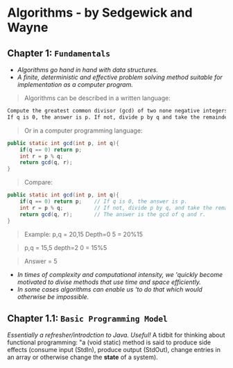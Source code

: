 # Algorithms - by Sedgewick and Wayne
## Chapter 1: `Fundamentals`

- *Algorithms go hand in hand with data structures.*
- *A finite, deterministic and effective problem solving method suitable for implementation as a computer program.*

> Algorithms can be described in a written language:
```txt
Compute the greatest common divisor (gcd) of two none negative integers, p and q, as follows:
If q is 0, the answer is p. If not, divide p by q and take the remainder, r. The answer is the gcd of q and r.
```

> Or in a computer programming language:
```java
public static int gcd(int p, int q){
    if(q == 0) return p;
    int r = p % q;
    return gcd(q, r);
}
```

> Compare:
```java
public static int gcd(int p, int q){
    if(q == 0) return p;    // If q is 0, the answer is p.
    int r = p % q;          // If not, divide p by q, and take the remainder, r.
    return gcd(q, r);       // The answer is the gcd of q and r.
}
```


>Example:
p,q = 20,15
Depth=0
5 = 20%15

>p,q = 15,5
depth=2
0 = 15%5

>Answer = 5


- *In times of complexity and computational intensity, we 'quickly become motivated to divise methods that use time and space efficiently.*
- *In some cases algorithms can enable us 'to do that which would otherwise be impossible.*

## Chapter 1.1: `Basic Programming Model`
*Essentially a refresher/introdction to Java. Useful!*
A tidbit for thinking about functional programming: "a (void static) method is said to produce side effects (consume input (StdIn), 
produce output (StdOut), change entries in an array or otherwise change the **state** of a system). 